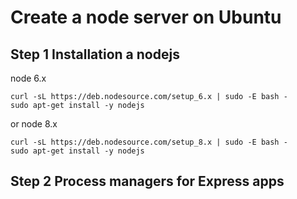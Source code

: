 # Create a node server on Ubuntu

## Step 1 Installation a nodejs

node 6.x
```
curl -sL https://deb.nodesource.com/setup_6.x | sudo -E bash -
sudo apt-get install -y nodejs
```
or node 8.x

```
curl -sL https://deb.nodesource.com/setup_8.x | sudo -E bash -
sudo apt-get install -y nodejs
```
## Step 2 Process managers for Express apps

